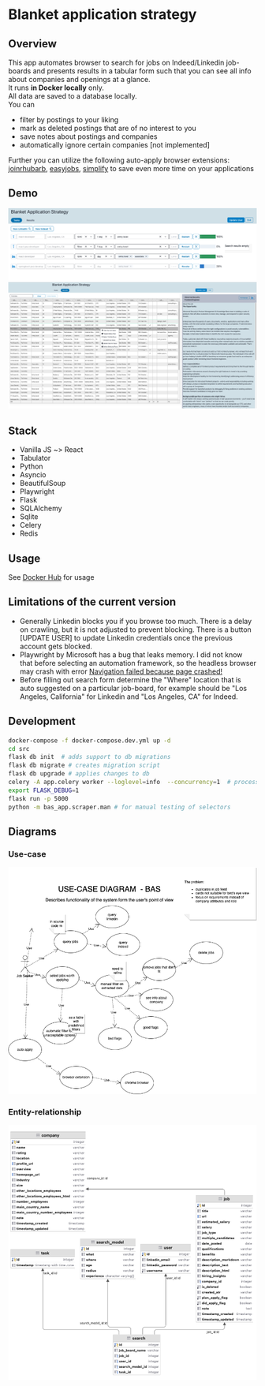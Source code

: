 # Blanket application strategy

## Overview

This app automates browser to search for jobs on Indeed/Linkedin job-boards and presents results in a tabular form such that you can see all info about companies and openings at a glance.  
It runs **in Docker locally** only.  
All data are saved to a database locally.   
You can 
 - filter by postings to your liking  
 - mark as deleted postings that are of no interest to you  
 - save notes about postings and companies  
 - automatically ignore certain companies [not implemented]
 

Further you can utilize the following auto-apply browser extensions:
[joinrhubarb](www.joinrhubarb.com),
[easyjobs](www.easyjobs.so),
[simplify](www.simplify.jobs)
to save even more time on your applications


## Demo

![Current version demo search](Screenshot%202022-09-22%20app.png)
![Current version demo results](Screenshot%202022-09-23%20results.png)

## Stack

- Vanilla JS ~> React
- Tabulator
- Python
- Asyncio
- BeautifulSoup
- Playwright
- Flask
- SQLAlchemy
- Sqlite
- Celery
- Redis

## Usage

See [Docker Hub](https://hub.docker.com/r/vadzimk/bas) for usage


## Limitations of the current version
- Generally Linkedin blocks you if you browse too much. There is a delay on crawling, but it is not adjusted to prevent blocking. There is a button [UPDATE USER] to update Linkedin credentials once the previous account gets blocked. 
- Playwright by Microsoft has a bug that leaks memory. I did not know that before selecting an automation framework, so the headless browser may crash with error [Navigation failed because page crashed!](https://github.com/microsoft/playwright/issues/6319)
- Before filling out search form determine the "Where" location that is auto suggested on a particular job-board, for example should be "Los Angeles, California" for Linkedin and "Los Angeles, CA" for Indeed.  

## Development
```bash
docker-compose -f docker-compose.dev.yml up -d
cd src  
flask db init  # adds support to db migrations  
flask db migrate # creates migration script  
flask db upgrade # applies changes to db  
celery -A app.celery worker --loglevel=info  --concurrency=1  # process 1 concurrent task in a queue
export FLASK_DEBUG=1
flask run -p 5000
python -m bas_app.scraper.man # for manual testing of selectors  
``` 



## Diagrams
### Use-case
![Use case diagram](diagrams/Diagram-USE-CASE.png)
### Entity-relationship
![ER diagram](Screenshot%202022-09-06%20erd.png)

